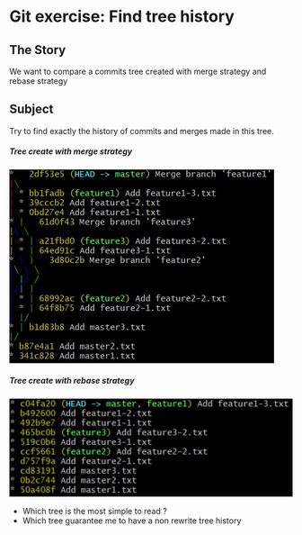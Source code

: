 # Git exercise: Find tree history

## The Story

We want to compare a commits tree created with merge strategy and rebase strategy

## Subject

Try to find exactly the history of commits and merges made in this tree.

##### Tree create with merge strategy
![Merge Tree](images/merge-tree.jpg)

##### Tree create with rebase strategy
![Rebase Tree](images/rebase-tree.jpg)

- Which tree is the most simple to read ?
- Which tree guarantee me to have a non rewrite tree history
